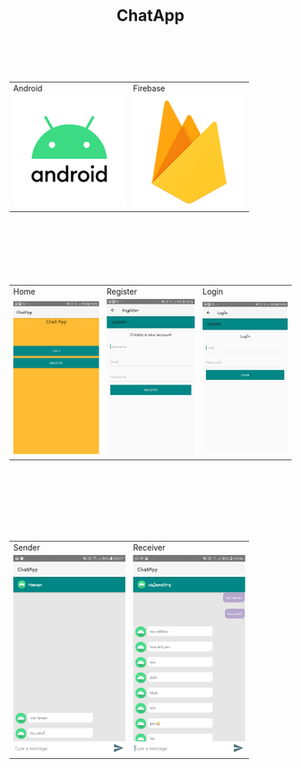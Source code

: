 
<h1 align="center">
ChatApp
</h1>
<br/><br/>
<br/><br/>

<div align="center">
<table>
  <tr>
    <td>Android</td>
     <td>Firebase</td>
    
  </tr>
  <tr>
    <td><img src="images/index.png" width=200 ></td>
    <td><img src="images/firebase.png" width=200 ></td>
  </tr>
 </table>

</div>
<br/><br/>
<br/><br/>
<br/><br/>

<div align="center">
<table>
  <tr>
    <td>Home</td>
     <td>Register</td>
     <td>Login</td>
  </tr>
  <tr>
    <td>
  <img src="images/homePage.jpg " width=200 >
   </td>
    <td><img src="images/RegisterPage.jpg" width=200 ></td>
    <td><img src="images/LoginPage.jpg " width=200 ></td>
  </tr>
 </table>

</div>
<br/><br/>

<br/><br/>
<br/><br/>



<div align="center">
<table>
  <tr>
    <td>Sender</td>
     <td>Receiver</td>
     
  </tr>
  <tr>
    <td>
  <img src="images/Sender.jpg " width=200 >
   </td>
    <td><img src="images/Receiver.jpg" width=200 ></td>
   
  </tr>
 </table>

</div>
<br/><br/>

<br/><br/>
<br/><br/>

